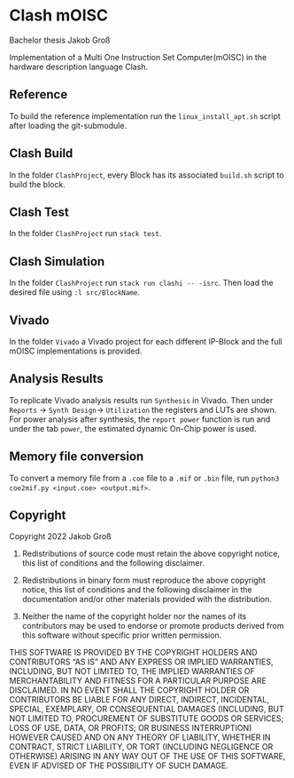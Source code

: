 # Clash mOISC

Bachelor thesis Jakob Groß

Implementation of a Multi One Instruction Set Computer(mOISC) in the hardware description language Clash.

## Reference
To build the reference implementation run the `linux_install_apt.sh` script after loading the git-submodule.

## Clash Build
In the folder `ClashProject`, every Block has its associated `build.sh` script to build the block.

## Clash Test
In the folder `ClashProject` run `stack test`.

## Clash Simulation
In the folder `ClashProject` run `stack run clashi -- -isrc`. Then load the desired file using `:l src/BlockName`.

## Vivado
In the folder `Vivado` a Vivado project for each different IP-Block and the full mOISC implementations is provided.

## Analysis Results
To replicate Vivado analysis results run `Synthesis` in Vivado.
Then under `Reports` -> `Synth Design`-> `Utilization` the registers and LUTs are shown.
For power analysis after synthesis, the `report power` function is run and under the tab `power`, the estimated dynamic On-Chip power is used.

## Memory file conversion
To convert a memory file from a `.coe` file to a `.mif` or `.bin` file, run `python3 coe2mif.py <input.coe> <output.mif>`.




## Copyright

Copyright 2022 Jakob Groß

1. Redistributions of source code must retain the above copyright notice, this list of conditions and the following disclaimer.

2. Redistributions in binary form must reproduce the above copyright notice, this list of conditions and the following disclaimer in the documentation and/or other materials provided with the distribution.

3. Neither the name of the copyright holder nor the names of its contributors may be used to endorse or promote products derived from this software without specific prior written permission.

THIS SOFTWARE IS PROVIDED BY THE COPYRIGHT HOLDERS AND CONTRIBUTORS “AS IS” AND ANY EXPRESS OR IMPLIED WARRANTIES, INCLUDING, BUT NOT LIMITED TO, THE IMPLIED WARRANTIES OF MERCHANTABILITY AND FITNESS FOR A PARTICULAR PURPOSE ARE DISCLAIMED. IN NO EVENT SHALL THE COPYRIGHT HOLDER OR CONTRIBUTORS BE LIABLE FOR ANY DIRECT, INDIRECT, INCIDENTAL, SPECIAL, EXEMPLARY, OR CONSEQUENTIAL DAMAGES (INCLUDING, BUT NOT LIMITED TO, PROCUREMENT OF SUBSTITUTE GOODS OR SERVICES; LOSS OF USE, DATA, OR PROFITS; OR BUSINESS INTERRUPTION) HOWEVER CAUSED AND ON ANY THEORY OF LIABILITY, WHETHER IN CONTRACT, STRICT LIABILITY, OR TORT (INCLUDING NEGLIGENCE OR OTHERWISE) ARISING IN ANY WAY OUT OF THE USE OF THIS SOFTWARE, EVEN IF ADVISED OF THE POSSIBILITY OF SUCH DAMAGE.